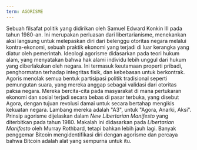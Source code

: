 ```yaml
---
term: AGORISME
---
```


Sebuah filsafat politik yang didirikan oleh Samuel Edward Konkin III pada tahun 1980-an. Ini merupakan perluasan dari libertarianisme, menekankan aksi langsung untuk melepaskan diri dari belenggu otoritas negara melalui kontra-ekonomi, sebuah praktik ekonomi yang terjadi di luar kerangka yang diatur oleh pemerintah. Ideologi agorisme didasarkan pada teori hukum alam, yang menyatakan bahwa hak alami individu lebih unggul dari hukum yang diberlakukan oleh negara. Ini termasuk keutamaan properti pribadi, penghormatan terhadap integritas fisik, dan kebebasan untuk berkontrak. Agoris menolak semua bentuk partisipasi politik tradisional seperti pemungutan suara, yang mereka anggap sebagai validasi dari otoritas paksa negara. Mereka bercita-cita pada masyarakat di mana pertukaran ekonomi dan sosial terjadi secara bebas di pasar terbuka, yang disebut Agora, dengan tujuan revolusi damai untuk secara bertahap mengikis kekuatan negara. Lambang mereka adalah "A3", untuk "Agora, Anarki, Aksi". Prinsip agorisme dijelaskan dalam *New Libertarian Manifesto* yang diterbitkan pada tahun 1980. Makalah ini didasarkan pada *Libertarian Manifesto* oleh Murray Rothbard, tetapi bahkan lebih jauh lagi. Banyak penggemar Bitcoin mengidentifikasi diri dengan agorisme dan percaya bahwa Bitcoin adalah alat yang sempurna untuk itu.